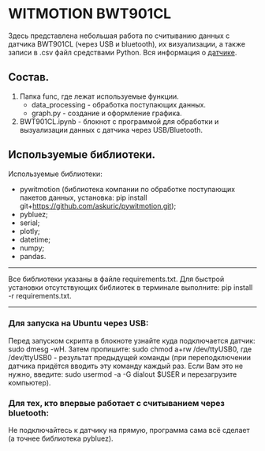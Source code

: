 # WITMOTION BWT901CL
Здесь представлена небольшая работа по считыванию данных с датчика BWT901CL (через USB и bluetooth), их визуализации, а также записи в .csv файл средствами Python.
Вся информация о [датчике](https://github.com/WITMOTION/BWT901CL).  

## Состав.
1. Папка func, где лежат используемые функции.
    - data_processing - обработка поступающих данных.
    - graph.py - создание и оформление графика.
2. BWT901CL.ipynb - блокнот с программой для обработки и вызуализации данных с датчика через USB/Bluetooth.

## Используемые библиотеки.
Используемые библиотеки:
- pywitmotion (библиотека компании по обработке поступающих пакетов данных, установка: pip install git+https://github.com/askuric/pywitmotion.git);
- pybluez;
- serial;
- plotly;
- datetime;
- numpy;
- pandas.
____
Все библиотеки указаны в файле requirements.txt. Для быстрой установки отсутствующих библиотек в терминале выполните: pip install -r requirements.txt.
____
### Для запуска на Ubuntu через USB:
Перед запуском скрипта в блокноте узнайте куда подключается датчик: sudo dmesg -wH.
Затем пропишите: sudo chmod a+rw /dev/ttyUSB0, где /dev/ttyUSB0 - результат предыдущей команды (при переподключении датчика придётся вводить эту команду каждый раз. Если Вам это не нужно, введите: sudo usermod -a -G dialout $USER и перезагрузите компьютер).

### Для тех, кто впервые работает с считыванием через bluetooth:
Не подключайтесь к датчику на прямую, программа сама всё сделает (а точнее библиотека pybluez).
